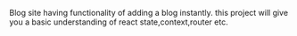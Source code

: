 Blog site having functionality of adding a blog instantly. this project will give you a basic understanding of react state,context,router etc.

